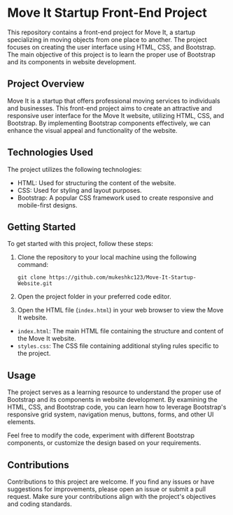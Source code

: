 # Move It Startup Front-End Project

This repository contains a front-end project for Move It, a startup specializing in moving objects from one place to another. The project focuses on creating the user interface using HTML, CSS, and Bootstrap. The main objective of this project is to learn the proper use of Bootstrap and its components in website development.

## Project Overview

Move It is a startup that offers professional moving services to individuals and businesses. This front-end project aims to create an attractive and responsive user interface for the Move It website, utilizing HTML, CSS, and Bootstrap. By implementing Bootstrap components effectively, we can enhance the visual appeal and functionality of the website.

## Technologies Used

The project utilizes the following technologies:

- HTML: Used for structuring the content of the website.
- CSS: Used for styling and layout purposes.
- Bootstrap: A popular CSS framework used to create responsive and mobile-first designs.

## Getting Started

To get started with this project, follow these steps:

1. Clone the repository to your local machine using the following command:

   ```
   git clone https://github.com/mukeshkc123/Move-It-Startup-Website.git
   ```

2. Open the project folder in your preferred code editor.

3. Open the HTML file (`index.html`) in your web browser to view the Move It website.



- `index.html`: The main HTML file containing the structure and content of the Move It website.
- `styles.css`: The CSS file containing additional styling rules specific to the project.

## Usage

The project serves as a learning resource to understand the proper use of Bootstrap and its components in website development. By examining the HTML, CSS, and Bootstrap code, you can learn how to leverage Bootstrap's responsive grid system, navigation menus, buttons, forms, and other UI elements.

Feel free to modify the code, experiment with different Bootstrap components, or customize the design based on your requirements.

## Contributions

Contributions to this project are welcome. If you find any issues or have suggestions for improvements, please open an issue or submit a pull request. Make sure your contributions align with the project's objectives and coding standards.
